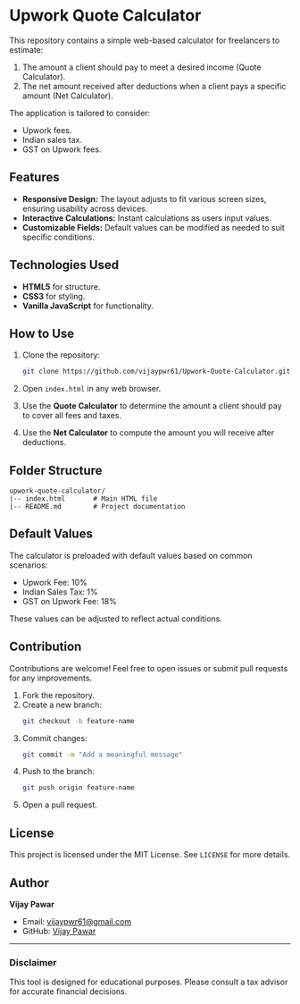 # Upwork Quote Calculator

This repository contains a simple web-based calculator for freelancers to estimate:

1. The amount a client should pay to meet a desired income (Quote Calculator).
2. The net amount received after deductions when a client pays a specific amount (Net Calculator).

The application is tailored to consider:
- Upwork fees.
- Indian sales tax.
- GST on Upwork fees.

## Features

- **Responsive Design:** The layout adjusts to fit various screen sizes, ensuring usability across devices.
- **Interactive Calculations:** Instant calculations as users input values.
- **Customizable Fields:** Default values can be modified as needed to suit specific conditions.

## Technologies Used

- **HTML5** for structure.
- **CSS3** for styling.
- **Vanilla JavaScript** for functionality.

## How to Use

1. Clone the repository:
   ```bash
   git clone https://github.com/vijaypwr61/Upwork-Quote-Calculator.git
   ```

2. Open `index.html` in any web browser.

3. Use the **Quote Calculator** to determine the amount a client should pay to cover all fees and taxes.

4. Use the **Net Calculator** to compute the amount you will receive after deductions.

## Folder Structure

```
upwork-quote-calculator/
|-- index.html       # Main HTML file
|-- README.md        # Project documentation
```

## Default Values

The calculator is preloaded with default values based on common scenarios:

- Upwork Fee: 10%
- Indian Sales Tax: 1%
- GST on Upwork Fee: 18%

These values can be adjusted to reflect actual conditions.

## Contribution

Contributions are welcome! Feel free to open issues or submit pull requests for any improvements.

1. Fork the repository.
2. Create a new branch:
   ```bash
   git checkout -b feature-name
   ```
3. Commit changes:
   ```bash
   git commit -m "Add a meaningful message"
   ```
4. Push to the branch:
   ```bash
   git push origin feature-name
   ```
5. Open a pull request.

## License

This project is licensed under the MIT License. See `LICENSE` for more details.

## Author

**Vijay Pawar**
- Email: vijaypwr61@gmail.com
- GitHub: [Vijay Pawar](https://github.com/vijaypwr61)

---

### Disclaimer
This tool is designed for educational purposes. Please consult a tax advisor for accurate financial decisions.

